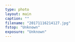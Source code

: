 ```yaml
---
type: photo
layout: main
caption: ""
filename: "20171116214127.jpg"
fstop: "Unknown"
exposure: "Unknown"
---
```

